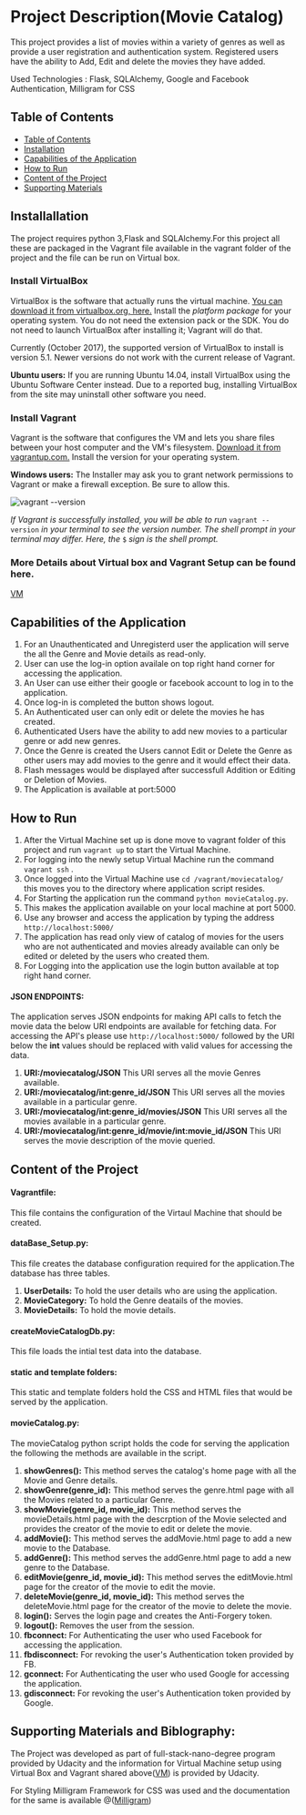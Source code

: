 # Project Description(Movie Catalog)
This project provides a list of movies within a variety of genres as well as provide a user registration and authentication system. Registered users have the ability to Add, Edit and delete the movies they have added.

Used Technologies : Flask, SQLAlchemy, Google and Facebook Authentication, Milligram for CSS

## Table of Contents

- [Table of Contents](#table-of-contents)
- [Installation](#installation)
- [Capabilities of the Application](#Capabilties)
- [How to Run](#how-to-run)
- [Content of the Project](#content)
- [Supporting Materials](#supporting-materials)

## Installallation
The project requires python 3,Flask and SQLAlchemy.For this project all these are packaged in the Vagrant file available in the vagrant folder of the project and the file can be run on Virtual box.

### Install VirtualBox

VirtualBox is the software that actually runs the virtual machine. [You can download it from virtualbox.org, here.](https://www.virtualbox.org/wiki/Download_Old_Builds_5_1) Install the _platform package_ for your operating system. You do not need the extension pack or the SDK. You do not need to launch VirtualBox after installing it; Vagrant will do that.

Currently (October 2017), the supported version of VirtualBox to install is version 5.1. Newer versions do not work with the current release of Vagrant.

**Ubuntu users:** If you are running Ubuntu 14.04, install VirtualBox using the Ubuntu Software Center instead. Due to a reported bug, installing VirtualBox from the site may uninstall other software you need.

### Install Vagrant

Vagrant is the software that configures the VM and lets you share files between your host computer and the VM's filesystem. [Download it from vagrantup.com.](https://www.vagrantup.com/downloads.html) Install the version for your operating system.

**Windows users:** The Installer may ask you to grant network permissions to Vagrant or make a firewall exception. Be sure to allow this.

![vagrant --version](https://d17h27t6h515a5.cloudfront.net/topher/2016/December/584881ee_screen-shot-2016-12-07-at-13.40.43/screen-shot-2016-12-07-at-13.40.43.png)

_If Vagrant is successfully installed, you will be able to run_ `vagrant --version`
_in your terminal to see the version number._
_The shell prompt in your terminal may differ. Here, the_ `$` _sign is the shell prompt._

### More Details about Virtual box and Vagrant Setup can be found here.
[VM](https://github.com/udacity/fullstack-nanodegree-vm/blob/master/README.md)

## Capabilities of the Application
1. For an Unauthenticated and Unregisterd user the application will serve the all the Genre and Movie details as read-only.
2. User can use the log-in option availale on top right hand corner for accessing the application.
3. An User can use either their google or facebook account to log in to the application.
4. Once log-in is completed the button shows logout.
5. An Authenticated user can only edit or delete the movies he has created.
6. Authenticated Users have the ability to add new movies to a particular genre or add new genres. 
7. Once the Genre is created the Users cannot Edit or Delete the Genre as other users may add movies to the genre and it would effect their data.
8. Flash messages would be displayed after successfull Addition or Editing or Deletion of Movies.
9. The Application is available at port:5000  


## How to Run
1. After the Virtual Machine set up is done move to vagrant folder of this project and run `vagrant up` to start the Virtual Machine.
2. For logging into the newly setup Virtual Machine run the command  `vagrant ssh` .
3. Once logged into the Virtual Machine use `cd /vagrant/moviecatalog/` this moves you to the directory where application script resides.
4. For Starting the application run the command `python movieCatalog.py`.
5. This makes the application available on your local machine at port 5000.
6. Use any browser and access the application by typing the address `http://localhost:5000/`
7. The application has read only view of catalog of movies for the users who are not authenticated and movies already available can only    be edited or deleted by the users who created them.
8. For Logging into the application use the login button available at top right hand corner.    

#### JSON ENDPOINTS:
The application serves JSON endpoints for making API calls to fetch the movie data the below URI endpoints are available for fetching data.
For accessing the API's please use `http://localhost:5000/` followed by the URI below the **int** values should be replaced with valid values for accessing the data.  

1. **URI:/moviecatalog/JSON** This URI serves all the movie Genres available. 
2. **URI:/moviecatalog/int:genre_id/JSON** This URI serves all the movies available in a particular genre. 
3. **URI:/moviecatalog/int:genre_id/movies/JSON** This URI serves all the movies available in a particular genre.
4. **URI:/moviecatalog/int:genre_id/movie/int:movie_id/JSON** This URI serves the movie description of the movie queried.

## Content of the Project

#### Vagrantfile: 
This file contains the configuration of the Virtaul Machine that should be created.

#### dataBase_Setup.py:
This file creates the database configuration required for the application.The database has three tables.
1. **UserDetails:** To hold the user details who are using the application.
2. **MovieCategory:** To hold the Genre deatails of the movies.
3. **MovieDetails:** To hold the movie details.

#### createMovieCatalogDb.py:
This file loads the intial test data into the database.


#### static and template folders:
This static and template folders hold the CSS and HTML files that would be served by the application.


#### movieCatalog.py:
The movieCatalog python script holds the code for serving the application the following the methods are available in the script.
1. **showGenres():** This method serves the catalog's home page with all the Movie and Genre details. 
2. **showGenre(genre_id):** This method serves the genre.html page with all the Movies related to a particular Genre.
3. **showMovie(genre_id, movie_id):** This method serves the movieDetails.html page with the descrption of the Movie selected and provides the creator of the movie to edit or delete the movie.
4. **addMovie():** This method serves the addMovie.html page to add a new movie to the Database.
5. **addGenre():** This method serves the addGenre.html page to add a new genre to the Database.
6. **editMovie(genre_id, movie_id):** This method serves the editMovie.html page for the creator of the movie to edit the movie.
7. **deleteMovie(genre_id, movie_id):** This method serves the deleteMovie.html page for the creator of the movie to delete the movie.
8. **login():** Serves the login page and creates the Anti-Forgery token.
9. **logout():** Removes the user from the session.
10. **fbconnect:** For Authenticating the user who used Facebook for accessing the application.
11. **fbdisconnect:** For revoking the user's Authentication token provided by FB.
10. **gconnect:** For Authenticating the user who used Google for accessing the application.
11. **gdisconnect:** For revoking the user's Authentication token provided by Google.

## Supporting Materials and Biblography:

The Project was developed as part of full-stack-nano-degree program provided by Udacity and the information for Virtual Machine setup using Virtual Box and Vagrant shared above([VM](https://github.com/udacity/fullstack-nanodegree-vm/blob/master/README.md)) is provided by Udacity.

For Styling Milligram Framework for CSS was used and the documentation for the same is available @([Milligram](https://milligram.io/))
